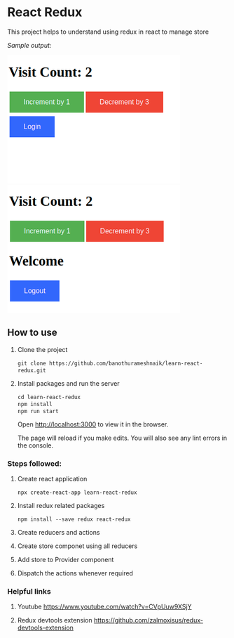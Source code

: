 # React Redux

This project helps to understand using redux in react to manage store

*Sample output:*

![Sample output](public/SampleOutput1.png?raw=1) &nbsp; ![Sample output](public/SampleOutput2.png?raw=1)

## How to use

1. Clone the project

    ```shell
    git clone https://github.com/banothurameshnaik/learn-react-redux.git
    ```

2. Install packages and run the server

    ```shell
    cd learn-react-redux
    npm install
    npm run start
    ```

    Open [http://localhost:3000](http://localhost:3000) to view it in the browser.

    The page will reload if you make edits. You will also see any lint errors in the console.

### Steps followed:

1. Create react application

    ```shell
    npx create-react-app learn-react-redux
    ```

2. Install redux related packages

    ```shell
    npm install --save redux react-redux
    ```

3. Create reducers and actions
4. Create store componet using all reducers
5. Add store to Provider component
6. Dispatch the actions whenever required

### Helpful links

1. Youtube
    <https://www.youtube.com/watch?v=CVpUuw9XSjY>

2. Redux devtools extension
    <https://github.com/zalmoxisus/redux-devtools-extension>
